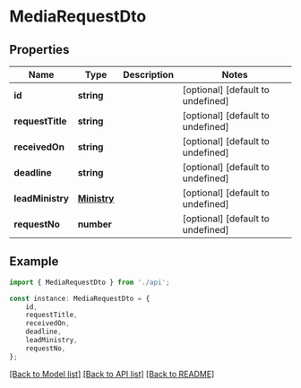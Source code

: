 # MediaRequestDto


## Properties

Name | Type | Description | Notes
------------ | ------------- | ------------- | -------------
**id** | **string** |  | [optional] [default to undefined]
**requestTitle** | **string** |  | [optional] [default to undefined]
**receivedOn** | **string** |  | [optional] [default to undefined]
**deadline** | **string** |  | [optional] [default to undefined]
**leadMinistry** | [**Ministry**](Ministry.md) |  | [optional] [default to undefined]
**requestNo** | **number** |  | [optional] [default to undefined]

## Example

```typescript
import { MediaRequestDto } from './api';

const instance: MediaRequestDto = {
    id,
    requestTitle,
    receivedOn,
    deadline,
    leadMinistry,
    requestNo,
};
```

[[Back to Model list]](../README.md#documentation-for-models) [[Back to API list]](../README.md#documentation-for-api-endpoints) [[Back to README]](../README.md)
